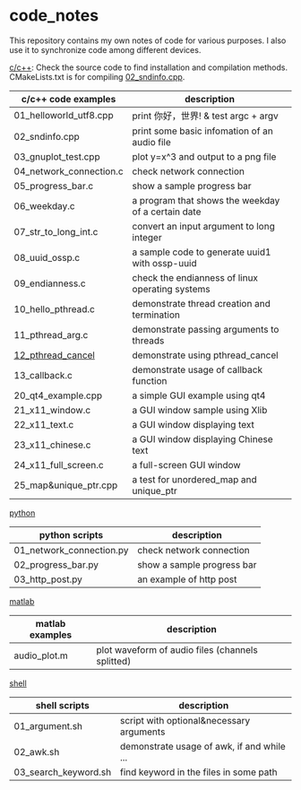 # code_notes
This repository contains my own notes of code for various purposes.
I also use it to synchronize code among different devices.

[c/c++](./c\&c++): Check the source code to find installation and 
compilation methods. CMakeLists.txt is for compiling 
[02_sndinfo.cpp](./c\&c++/02_sndinfo.cpp).

c/c++ code examples | description
---|---
01_helloworld_utf8.cpp | print 你好，世界! & test argc + argv
02_sndinfo.cpp | print some basic infomation of an audio file
03_gnuplot_test.cpp | plot y=x^3 and output to a png file
04_network_connection.c | check network connection
05_progress_bar.c | show a sample progress bar
06_weekday.c | a program that shows the weekday of a certain date
07_str_to_long_int.c | convert an input argument to long integer
08_uuid_ossp.c | a sample code to generate uuid1 with ossp-uuid
09_endianness.c | check the endianness of linux operating systems
10_hello_pthread.c | demonstrate thread creation and termination
11_pthread_arg.c | demonstrate passing arguments to threads
[12_pthread_cancel](https://github.com/Parchilor/pthread_cancel.git) | demonstrate using pthread_cancel
13_callback.c | demonstrate usage of callback function
20_qt4_example.cpp | a simple GUI example using qt4
21_x11_window.c | a GUI window sample using Xlib
22_x11_text.c | a GUI window displaying text
23_x11_chinese.c | a GUI window displaying Chinese text
24_x11_full_screen.c | a full-screen GUI window
25_map\&unique_ptr.cpp | a test for unordered_map and unique_ptr

[python](./python)

python scripts | description
---|---
01_network_connection.py | check network connection
02_progress_bar.py | show a sample progress bar
03_http_post.py | an example of http post

[matlab](./matlab)

matlab examples | description
---|---
audio_plot.m | plot waveform of audio files (channels splitted)

[shell](./shell)

shell scripts | description
---|---
01_argument.sh | script with optional\&necessary arguments
02_awk.sh | demonstrate usage of awk, if and while ...
03_search_keyword.sh | find keyword in the files in some path
